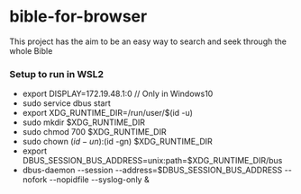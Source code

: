 # bible-for-browser
This project has the aim to be an easy way to search and seek through the whole Bible

### Setup to run in WSL2
- export DISPLAY=172.19.48.1:0 // Only in Windows10
- sudo service dbus start
- export XDG_RUNTIME_DIR=/run/user/$(id -u)
- sudo mkdir $XDG_RUNTIME_DIR
- sudo chmod 700 $XDG_RUNTIME_DIR
- sudo chown $(id -un):$(id -gn) $XDG_RUNTIME_DIR
- export DBUS_SESSION_BUS_ADDRESS=unix:path=$XDG_RUNTIME_DIR/bus
- dbus-daemon --session --address=$DBUS_SESSION_BUS_ADDRESS --nofork --nopidfile --syslog-only &
